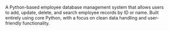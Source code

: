 A Python-based employee database management system that allows users to add, update, delete, and search employee records by ID or name. Built entirely using core Python, with a focus on clean data handling and user-friendly functionality.

